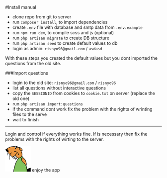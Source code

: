 #Install manual

- clone repo from git to server
- run `composer install`, to import dependencies
- create `.env` file with database and smtp data from `.env.example` 
- run `npm run dev`, to compile scss and js (optional)
- run `php artisan migrate` to create DB structure
- run `php artisan seed` to create default values to db
- login as admin: `risnyo96@gmail.com` / `asdasd`

With these steps you created the default values but you dont imported the questions from the old site.

###Import questions

- login to the old site: `risnyo96@gmail.com` / `risnyo96`
- list all questions without interactive questions
- copy the `SESSIONID` from cookies to `cookie.txt` on server (replace the old one)
- run `php artisan import:questions`
- if the command dont work fix the problem with the rights of wrinting files to the serve
- wait to finish

---

Login and control if everything works fine. If is necessary then fix the problems with the rights of wirting to the server. 

![logo](public/img/logo-web.png) enjoy the app  


